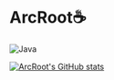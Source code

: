 # ArcRoot☕

![Java](https://img.shields.io/badge/Java-007396.svg?&style=for-the-badge&logo=Java&logoColor=white)


[![ArcRoot's GitHub stats](https://github-readme-stats.vercel.app/api?username=ArcRoot)](https://github.com/ArcRoot/github-readme-stats)
